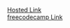 <a href="https://101-nidhi.github.io/Assignment2-Color-Marker/">Hosted Link</a><br>
<a href="https://www.freecodecamp.org/nidhi_goel">freecodecamp Link</a>
